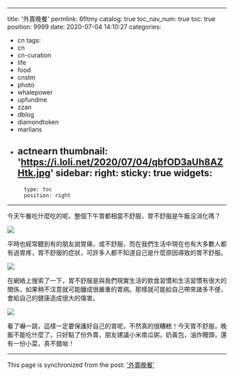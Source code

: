 
---
title: '外賣晚餐'
permlink: 6fltmy
catalog: true
toc_nav_num: true
toc: true
position: 9999
date: 2020-07-04 14:10:27
categories:
- cn
tags:
- cn
- cn-curation
- life
- food
- cnstm
- photo
- whalepower
- upfundme
- zzan
- dblog
- diamondtoken
- marlians
- actnearn
thumbnail: 'https://i.loli.net/2020/07/04/qbfOD3aUh8AZHtk.jpg'
sidebar:
    right:
        sticky: true
widgets:
    -
        type: toc
        position: right
---


今天午餐吃什麼吃的呢，整個下午胃都相當不舒服，胃不舒服是午飯沒消化嗎？


![](https://i.loli.net/2020/07/04/qbfOD3aUh8AZHtk.jpg)


平時也經常聽到有的朋友說胃痛，或不舒服，而在我們生活中現在也有大多數人都有過胃疼，胃不舒服的症狀，可許多人都不知道自己是什麼原因導致的胃不舒服。


![](https://i.loli.net/2020/07/04/37GM6sDznP2uxEl.jpg)


在網絡上搜索了一下，胃不舒服是與我們現實生活的飲食習慣和生活習慣有很大的關係，如果稍不注意就可能釀成很嚴重的胃病。那樣就可能給自己帶來諸多不便，會給自己的健康造成很大的傷害。


![](https://i.loli.net/2020/07/04/7Z9sVeOkrb6BWU5.jpg)


看了嚇一跳，這樣一定要保護好自己的胃呢，不然真的很糟糕！今天胃不舒服，晚飯不能吃什麼了，只好點了份外賣，朋友建議小米南瓜粥，奶黃包，油炸饅頭，還有一份小菜，真不錯呦！

- - -

This page is synchronized from the post: ['外賣晚餐'](https://steemit.com/@sunai/6fltmy)
